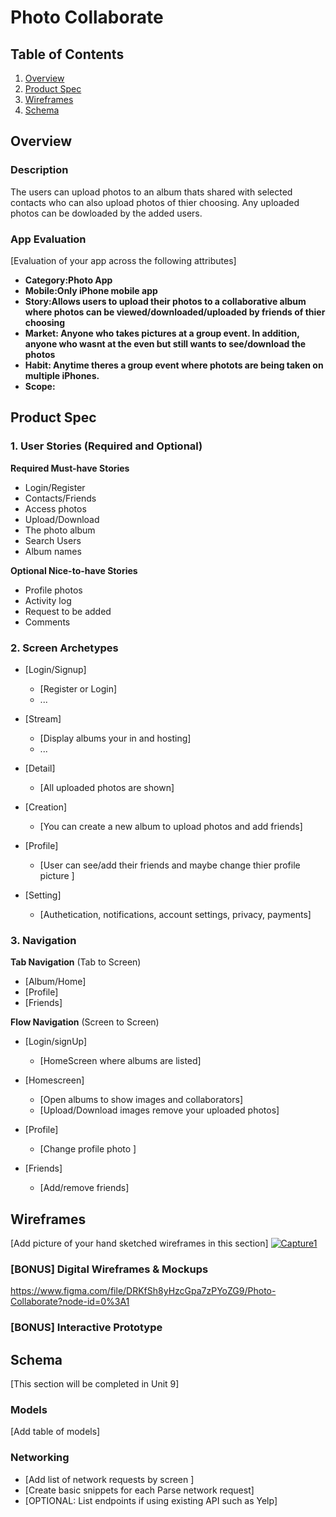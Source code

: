 
# Photo Collaborate

## Table of Contents
1. [Overview](#Overview)
1. [Product Spec](#Product-Spec)
1. [Wireframes](#Wireframes)
2. [Schema](#Schema)

## Overview
### Description
The users can upload photos to an album thats shared with selected contacts who can also upload photos of thier choosing. Any uploaded photos can be dowloaded by the added users.

### App Evaluation
[Evaluation of your app across the following attributes]
- **Category:Photo App**
- **Mobile:Only iPhone mobile app**
- **Story:Allows users to upload their photos to a collaborative album where photos can be viewed/downloaded/uploaded by friends of thier choosing**
- **Market: Anyone who takes pictures at a group event. In addition, anyone who wasnt at the even but still wants to see/download the photos**
- **Habit: Anytime theres a group event where photots are being taken on multiple iPhones.**
- **Scope:**

## Product Spec

### 1. User Stories (Required and Optional)

**Required Must-have Stories**

* Login/Register 
* Contacts/Friends
* Access photos
* Upload/Download
* The photo album
* Search Users
* Album names

**Optional Nice-to-have Stories**

* Profile photos
* Activity log 
* Request to be added
* Comments

### 2. Screen Archetypes

* [Login/Signup]
   * [Register or Login]
   * ...
* [Stream]
   * [Display albums your in and hosting]
   * ...

* [Detail]
   * [All uploaded photos are shown]

* [Creation]
   * [You can create a new album to upload photos and add friends]

* [Profile]
   * [User can see/add their friends and maybe change thier profile picture ]

* [Setting]
   * [Authetication, notifications, account settings, privacy, payments]



### 3. Navigation

**Tab Navigation** (Tab to Screen)

* [Album/Home]
* [Profile]
* [Friends]

**Flow Navigation** (Screen to Screen)

* [Login/signUp]
   * [HomeScreen where albums are listed]

* [Homescreen]
   * [Open albums to show images and collaborators]
   * [Upload/Download images remove your uploaded photos]

* [Profile]
   * [Change profile photo ]
* [Friends]
   * [Add/remove friends]
## Wireframes
[Add picture of your hand sketched wireframes in this section]
<a href="https://ibb.co/x1NhY96"><img src="https://i.ibb.co/D9Z4YcQ/Capture1.png" alt="Capture1" border="0"></a>

### [BONUS] Digital Wireframes & Mockups
https://www.figma.com/file/DRKfSh8yHzcGpa7zPYoZG9/Photo-Collaborate?node-id=0%3A1

### [BONUS] Interactive Prototype

## Schema 
[This section will be completed in Unit 9]
### Models
[Add table of models]
### Networking
- [Add list of network requests by screen ]
- [Create basic snippets for each Parse network request]
- [OPTIONAL: List endpoints if using existing API such as Yelp]
